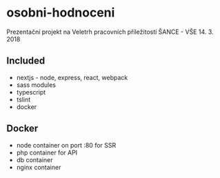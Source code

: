 # osobni-hodnoceni
Prezentační projekt na Veletrh pracovních příležitostí ŠANCE - VŠE 14. 3. 2018

## Included
- nextjs - node, express, react, webpack
- sass modules
- typescript
- tslint
- docker

## Docker
- node container on port :80 for SSR
- php container for API
- db container
- nginx container
